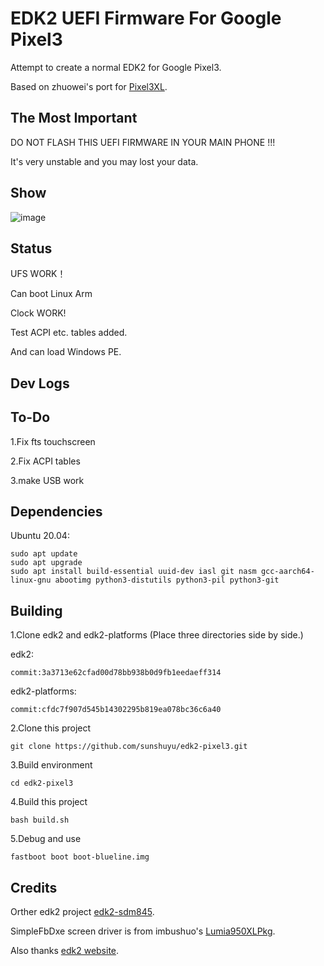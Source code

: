 # EDK2 UEFI Firmware For Google Pixel3
Attempt to create a normal EDK2 for Google Pixel3.

Based on zhuowei's port for [Pixel3XL](https://github.com/Pixel3Dev/edk2-pixel3/).

## The Most Important
DO NOT FLASH THIS UEFI FIRMWARE IN YOUR MAIN PHONE !!!

It's very unstable and you may lost your data.

## Show
![image](https://github.com/sunshuyu/edk2-Pixel3/blob/main/Pictures/PE.jpg) 

## Status 
 UFS WORK！

 Can boot Linux Arm

 Clock WORK!

 Test ACPI etc. tables added.

 And can load Windows PE.

## Dev Logs



## To-Do
1.Fix fts touchscreen

2.Fix ACPI tables

3.make USB work

## Dependencies

Ubuntu 20.04:

```
sudo apt update
sudo apt upgrade
sudo apt install build-essential uuid-dev iasl git nasm gcc-aarch64-linux-gnu abootimg python3-distutils python3-pil python3-git
```



## Building
1.Clone edk2 and edk2-platforms (Place three directories side by side.)

edk2:
```
commit:3a3713e62cfad00d78bb938b0d9fb1eedaeff314
```

edk2-platforms:
```
commit:cfdc7f907d545b14302295b819ea078bc36c6a40
```


2.Clone this project
```
git clone https://github.com/sunshuyu/edk2-pixel3.git
```

3.Build environment
```
cd edk2-pixel3
```

4.Build this project
```
bash build.sh
```
5.Debug and use
```
fastboot boot boot-blueline.img
```

## Credits

Orther edk2 project [edk2-sdm845](https://github.com/edk2-porting/edk2-sdm845).

SimpleFbDxe screen driver is from imbushuo's [Lumia950XLPkg](https://github.com/WOA-Project/Lumia950XLPkg).

Also thanks [edk2 website](https://github.com/tianocore/tianocore.github.io/wiki/Using-EDK-II-with-Native-GCC#Install_required_software_from_apt).
